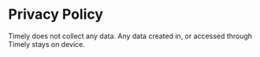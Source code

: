 # Privacy Policy
Timely does not collect any data. Any data created in, or accessed through Timely stays on device.
